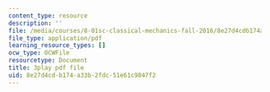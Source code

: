 ```yaml
---
content_type: resource
description: ''
file: /media/courses/8-01sc-classical-mechanics-fall-2016/8e27d4cdb174a33b2fdc51e61c9847f2_1s6_4qX-u2o.pdf
file_type: application/pdf
learning_resource_types: []
ocw_type: OCWFile
resourcetype: Document
title: 3play pdf file
uid: 8e27d4cd-b174-a33b-2fdc-51e61c9847f2
---
```

